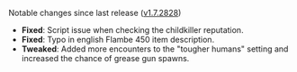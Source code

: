 Notable changes since last release ([v1.7.2828](https://github.com/rotators/Fo1in2/releases/tag/v1.7.2828))

- **Fixed**: Script issue when checking the childkiller reputation.
- **Fixed**: Typo in english Flambe 450 item description.
- **Tweaked**: Added more encounters to the "tougher humans" setting and increased the chance of grease gun spawns.
